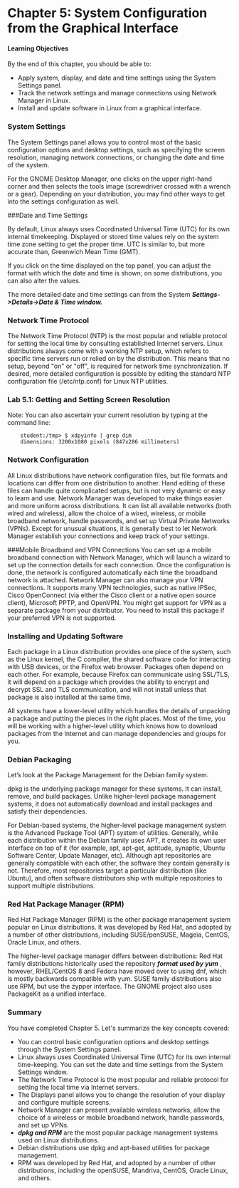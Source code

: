 # Chapter 5: System Configuration from the Graphical Interface


#### Learning Objectives

By the end of this chapter, you should be able to:

* Apply system, display, and date and time settings using the System Settings panel.
* Track the network settings and manage connections using Network Manager in Linux.
* Install and update software in Linux from a graphical interface.

### System Settings

The System Settings panel allows you to control most of the basic configuration options and desktop settings, such as specifying the screen resolution, managing network connections, or changing the date and time of the system.

For the GNOME Desktop Manager, one clicks on the upper right-hand corner and then selects the tools image (screwdriver crossed with a wrench or a gear). Depending on your distribution, you may find other ways to get into the settings configuration as well.


###Date and Time Settings

By default, Linux always uses Coordinated Universal Time (UTC) for its own internal timekeeping. Displayed or stored time values rely on the system time zone setting to get the proper time. UTC is similar to, but more accurate than, Greenwich Mean Time (GMT).

If you click on the time displayed on the top panel, you can adjust the format with which the date and time is shown; on some distributions, you can also alter the values.

The more detailed date and time settings can from the System  ***Settings->Details->Date & Time window.***

### Network Time Protocol
The Network Time Protocol (NTP) is the most popular and reliable protocol for setting the local time by consulting established Internet servers. Linux distributions always come with a working NTP setup, which refers to specific time servers run or relied on by the distribution. This means that no setup, beyond "on" or "off", is required for network time synchronization. If desired, more detailed configuration is possible by editing the standard NTP configuration file (/etc/ntp.conf) for Linux NTP utilities.



### Lab 5.1: Getting and Setting Screen Resolution
Note: You can also ascertain your current resolution by typing at the command line:

``` 
    student:/tmp> $ xdpyinfo | grep dim
    dimensions: 3200x1080 pixels (847x286 millimeters)
```


### Network Configuration

All Linux distributions have network configuration files, but file formats and locations can differ from one distribution to another. Hand editing of these files can handle quite complicated setups, but is not very dynamic or easy to learn and use. Network Manager was developed to make things easier and more uniform across distributions. It can list all available networks (both wired and wireless), allow the choice of a wired, wireless, or mobile broadband network, handle passwords, and set up Virtual Private Networks (VPNs). Except for unusual situations, it is generally best to let Network Manager establish your connections and keep track of your settings.



###Mobile Broadband and VPN Connections
You can set up a mobile broadband connection with Network Manager, which will launch a wizard to set up the connection details for each connection.
Once the configuration is done, the network is configured automatically each time the broadband network is attached.
Network Manager can also manage your VPN connections.
It supports many VPN technologies, such as native IPSec, Cisco OpenConnect (via either the Cisco client or a native open source client), Microsoft PPTP, and OpenVPN.
You might get support for VPN as a separate package from your distributor. You need to install this package if your preferred VPN is not supported.


### Installing and Updating Software

Each package in a Linux distribution provides one piece of the system, such as the Linux kernel, the C compiler, the shared software code for interacting with USB devices, or the Firefox web browser.
Packages often depend on each other. For example, because Firefox can communicate using SSL/TLS, it will depend on a package which provides the ability to encrypt and decrypt SSL and TLS communication, and will not install unless that package is also installed at the same time.

All systems have a lower-level utility which handles the details of unpacking a package and putting the pieces in the right places. Most of the time, you will be working with a higher-level utility which knows how to download packages from the Internet and can manage dependencies and groups for you.


### Debian Packaging
Let’s look at the Package Management for the Debian family system.

dpkg is the underlying package manager for these systems. It can install, remove, and build packages. Unlike higher-level package management systems, it does not automatically download and install packages and satisfy their dependencies.

For Debian-based systems, the higher-level package management system is the Advanced Package Tool (APT) system of utilities. Generally, while each distribution within the Debian family uses APT, it creates its own user interface on top of it (for example, apt, apt-get, aptitude, synaptic, Ubuntu Software Center, Update Manager, etc). Although apt repositories are generally compatible with each other, the software they contain generally is not. Therefore, most repositories target a particular distribution (like Ubuntu), and often software distributors ship with multiple repositories to support multiple distributions. 


### Red Hat Package Manager (RPM)
Red Hat Package Manager (RPM) is the other package management system popular on Linux distributions. It was developed by Red Hat, and adopted by a number of other distributions, including SUSE/penSUSE, Mageia, CentOS, Oracle Linux, and others.

The higher-level package manager differs between distributions: Red Hat family distributions historically used the repository ***format used by yum*** , however, RHEL/CentOS 8 and Fedora have moved over to using dnf, which is mostly backwards compatible with yum. SUSE family distributions also use RPM, but use the zypper interface. The GNOME project also uses PackageKit as a unified interface.


### Summary
You have completed Chapter 5. Let's summarize the key concepts covered:

* You can control basic configuration options and desktop settings through the System Settings panel.
* Linux always uses Coordinated Universal Time (UTC) for its own internal time-keeping. You can set the date and time settings from the System Settings window.
* The Network Time Protocol is the most popular and reliable protocol for setting the local time via Internet servers.
* The Displays panel allows you to change the resolution of your display and configure multiple screens.
* Network Manager can present available wireless networks, allow the choice of a wireless or mobile broadband network, handle passwords, and set up VPNs.
* ***dpkg and RPM*** are the most popular package management systems used on Linux distributions.
* Debian distributions use dpkg and apt-based utilities for package management.
* RPM was developed by Red Hat, and adopted by a number of other distributions, including the openSUSE, Mandriva, CentOS, Oracle Linux, and others.
